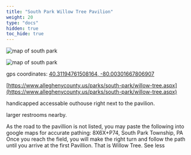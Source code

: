 ```yaml
---
title: "South Park Willow Tree Pavilion"
weight: 20
type: "docs"
hidden: true
toc_hide: true
---
```


![map of south park](/images/sites/south_park/SouthPark.png)

![map of south park](/images/sites/south_park/willow_tree/sp_willowtree.jpg)

gps coordinates: [40.31194761508164, -80.00301667806907](https://goo.gl/maps/KuYjAsAcSKShk1WEA)

[https://www.alleghenycounty.us/parks/south-park/willow-tree.aspx](https://www.alleghenycounty.us/parks/south-park/willow-tree.aspx)

handicapped accessable outhouse right next to the pavilion. 

larger restrooms nearby.

As the road to the pavillion is not listed, you may paste the following into google maps for accurate pathing: 8X6X+P74, South Park Township, PA
Once you reach the field, you will make the right turn and follow the path until you arrive at the first Pavillion. That is Willow Tree. See less
